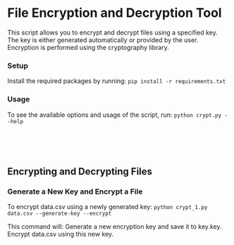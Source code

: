# File Encryption and Decryption Tool

This script allows you to encrypt and decrypt files using a specified key. The key is either generated automatically or provided by the user. Encryption is performed using the cryptography library.


### Setup
Install the required packages by running:
`pip install -r requirements.txt`


### Usage
To see the available options and usage of the script, run:
`python crypt.py --help`

<br>
<br>
<br>


## Encrypting and Decrypting Files

### Generate a New Key and Encrypt a File
To encrypt data.csv using a newly generated key:
`python crypt_1.py data.csv --generate-key --encrypt`


This command will:
Generate a new encryption key and save it to key.key.
Encrypt data.csv using this new key.

### 




